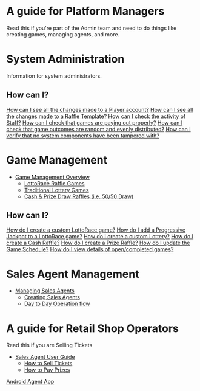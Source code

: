  <!-- TITLE: Platform Guide -->
<!-- SUBTITLE: A complete guide for managing Games, Sales Agents, Players and more -->




# A guide for Platform Managers
Read this if you're part of the Admin team and need to do things like creating games, managing agents, and more.

#  System Administration
Information for system administrators.

## How can I? 


[How can I see all the changes made to a Player account?](/use-cases/lottery-administration#how-can-i-see-all-the-changes-made-to-a-player-account)
[How can I see all the changes made to a Raffle Template?](/use-cases/lottery-administration#how-can-i-see-the-changes-made-to-a-raffle-template)
[How can I check the activity of Staff?](/use-cases/lottery-administration#how-can-i-check-the-activity-of-staff)
[How can I check that games are paying out properly?](/use-cases/lottery-administration#how-can-i-check-that-games-are-paying-out-properly)
[How can I check that game outcomes are random and evenly distributed?](/use-cases/lottery-administration#how-can-i-check-that-outcomes-are-random-and-evenly-distributed)
[How can I verify that no system components have been tampered with?](/use-cases/lottery-administration#how-can-i-verify-that-no-system-components-have-been-tampered-with)


#  Game Management

* [Game Management Overview](/administration/games "Managing your Lottery & Raffle Games")
	* [LottoRace Raffle Games](/administration/games/lottorace "Managing your Lottery & Raffle Games")
	* [Traditional Lottery Games](/administration/games/lottery  "Managing your Lottery Games")
	* [Cash & Prize Draw Raffles (i.e. 50/50 Draw)](/administration/games/raffle "Managing your Raffle Games ")

## How can I? 

[How do I create a custom LottoRace game?](/use-cases/games#how-do-i-create-a-custom-lotto-race-game)
[How do I add a Progressive Jackpot to a LottoRace game?](/use-cases/games#how-do-i-add-a-progressive-jackpot-to-a-lotto-race-game)
[How do I create a custom Lottery?](/use-cases/games#how-do-i-create-a-custom-lottery)
[How do I create a Cash Raffle?](/use-cases/games#how-do-i-create-a-cash-raffle)
[How do I create a Prize Raffle?](/use-cases/games#how-do-i-create-a-prize-raffle)
[How do I update the Game Schedule?](/use-cases/games#how-do-i-update-the-game-schedule)
[ How do I view details of open/completed games?](/use-cases/games#how-do-i-view-details-of-open-completed-games)

# Sales Agent Management

* [Managing Sales Agents](/administration/agents "Managing Retail Lottery Sales Agents")
	* [Creating Sales Agents](/administration/agents#creating-sales-agents)
	* [Day to Day Operation flow](/administration/agents#viewing-agent-activity)



# A guide for Retail Shop Operators
Read this if you are Selling Tickets

* [Sales Agent User Guide](retail-sales-agents/ "title text!")
	* [How to Sell Tickets](/retail-sales-agents#how-to-sell-tickets)
	* [How to Pay Prizes](/retail-sales-agents#how-to-pay-prizes)


[Android Agent App](https://static.lottorace.com/android/bonobo-agent.apk)





